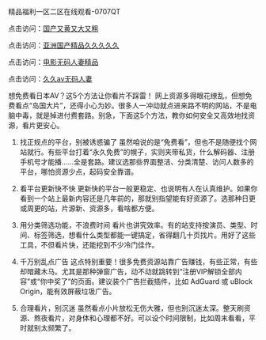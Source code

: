 精品福利一区二区在线观看-0707QT

点击访问：<a href="https://bsdf-5f5.pages.dev/">国产又黄又大又粗</a>

点击访问：<a href="https://cfad.pages.dev/">亚洲国产精品久久久久久</a>

点击访问：<a href="https://gfd-5xg.pages.dev/">电影无码人妻精品</a>

点击访问：<a href="https://fdhf-454.pages.dev/">久久av无码人妻</a>



想免费看日本AV？这5个方法让你看片不踩雷！
网上资源多得眼花缭乱，但想免费看点“岛国大片”，还得小心为妙。很多人一冲动就点进来路不明的网站，不是电脑中毒，就是掉进付费套路。别急，下面这5个方法，教你如何安全又高效地找资源，看片更安心。

1. 找正规点的平台，别被诱惑骗了
虽然咱说的是“免费看”，但也不是随便找个网站就行。有些平台打着“永久免费”的幌子，实则夹带私货，什么解码器、注册手机号才能播……全是套路。建议选那些界面整洁、分类清楚、访问人数多的平台，哪怕资源少点，起码安全靠谱。

2. 看平台更新快不快
更新快的平台一般更稳定、也说明有人在认真维护。如果你看到一个站上最新内容还是几年前的，那就别指望能有好资源了。选那种日更或周更的站，片源新、资源多，看啥都方便。

3. 用分类筛选功能，不浪费时间
看片也讲究效率。有的站支持按演员、类型、时间、标签筛选，想看什么类型都能一键搞定，省得翻几十页找片。用好了这些工具，不但看片快，还能挖到不少冷门佳作。

4. 千万别乱点广告
这点特别重要！很多免费资源站靠广告赚钱，有些正常，有些却暗藏木马。尤其是那种弹窗广告，动不动就跳转到“注册VIP解锁全部内容”或“你中奖了”的页面。建议装个广告拦截插件，比如 AdGuard 或 uBlock Origin，能有效屏蔽垃圾广告。

5. 合理看片，别沉迷
虽然看点小片放松无伤大雅，但也别沉迷太深。整天刷资源、熬夜看片，对身体和心理都不好。可以设个时间限制，比如周末看看，平时就别太频繁了。


<span style="display:none;">[Canonical link]( https://github.com/ad070725/845625 ）</span>
